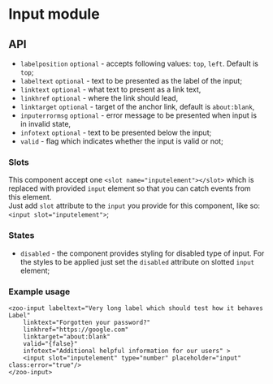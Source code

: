# Input module

## API
- `labelposition` `optional` - accepts following values: `top`, `left`. Default is `top`;
- `labeltext` `optional` - text to be presented as the label of the input;
- `linktext` `optional` - what text to present as a link text,
- `linkhref` `optional` - where the link should lead,
- `linktarget` `optional` - target of the anchor link, default is `about:blank`,
- `inputerrormsg` `optional` - error message to be presented when input is in invalid state,
- `infotext` `optional` - text to be presented below the input;
- `valid` - flag which indicates whether the input is valid or not;

### Slots
This component accept one `<slot name="inputelement"></slot>` which is replaced with provided `input` element so that you can catch events from this element.       
Just add `slot` attribute to the `input` you provide for this component, like so: `<input slot="inputelement">`;

### States
- `disabled` - the component provides styling for disabled type of input. For the styles to be applied just set the `disabled` attribute on slotted `input` element;

### Example usage 
```
<zoo-input labeltext="Very long label which should test how it behaves Label" 
	linktext="Forgotten your password?"
	linkhref="https://google.com"
	linktarget="about:blank"
	valid="{false}"
	infotext="Additional helpful information for our users" >
	<input slot="inputelement" type="number" placeholder="input" class:error="true"/>
</zoo-input>
```